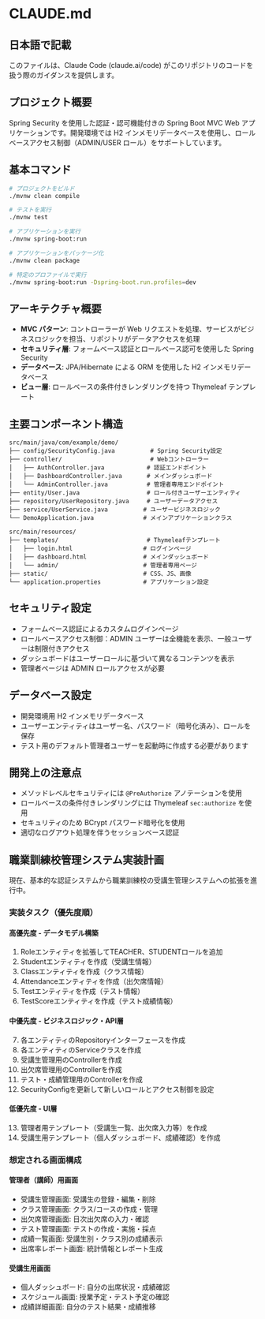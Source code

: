 # CLAUDE.md

## 日本語で記載

このファイルは、Claude Code (claude.ai/code) がこのリポジトリのコードを扱う際のガイダンスを提供します。

## プロジェクト概要

Spring Security を使用した認証・認可機能付きの Spring Boot MVC Web アプリケーションです。開発環境では H2 インメモリデータベースを使用し、ロールベースアクセス制御（ADMIN/USER ロール）をサポートしています。

## 基本コマンド

```bash
# プロジェクトをビルド
./mvnw clean compile

# テストを実行
./mvnw test

# アプリケーションを実行
./mvnw spring-boot:run

# アプリケーションをパッケージ化
./mvnw clean package

# 特定のプロファイルで実行
./mvnw spring-boot:run -Dspring-boot.run.profiles=dev
```

## アーキテクチャ概要

- **MVC パターン**: コントローラーが Web リクエストを処理、サービスがビジネスロジックを担当、リポジトリがデータアクセスを処理
- **セキュリティ層**: フォームベース認証とロールベース認可を使用した Spring Security
- **データベース**: JPA/Hibernate による ORM を使用した H2 インメモリデータベース
- **ビュー層**: ロールベースの条件付きレンダリングを持つ Thymeleaf テンプレート

## 主要コンポーネント構造

```
src/main/java/com/example/demo/
├── config/SecurityConfig.java          # Spring Security設定
├── controller/                         # Webコントローラー
│   ├── AuthController.java            # 認証エンドポイント
│   ├── DashboardController.java       # メインダッシュボード
│   └── AdminController.java           # 管理者専用エンドポイント
├── entity/User.java                   # ロール付きユーザーエンティティ
├── repository/UserRepository.java     # ユーザーデータアクセス
├── service/UserService.java          # ユーザービジネスロジック
└── DemoApplication.java              # メインアプリケーションクラス

src/main/resources/
├── templates/                         # Thymeleafテンプレート
│   ├── login.html                    # ログインページ
│   ├── dashboard.html                # メインダッシュボード
│   └── admin/                        # 管理者専用ページ
├── static/                           # CSS、JS、画像
└── application.properties            # アプリケーション設定
```

## セキュリティ設定

- フォームベース認証によるカスタムログインページ
- ロールベースアクセス制御：ADMIN ユーザーは全機能を表示、一般ユーザーは制限付きアクセス
- ダッシュボードはユーザーロールに基づいて異なるコンテンツを表示
- 管理者ページは ADMIN ロールアクセスが必要

## データベース設定

- 開発環境用 H2 インメモリデータベース
- ユーザーエンティティはユーザー名、パスワード（暗号化済み）、ロールを保存
- テスト用のデフォルト管理者ユーザーを起動時に作成する必要があります

## 開発上の注意点

- メソッドレベルセキュリティには `@PreAuthorize` アノテーションを使用
- ロールベースの条件付きレンダリングには Thymeleaf `sec:authorize` を使用
- セキュリティのため BCrypt パスワード暗号化を使用
- 適切なログアウト処理を伴うセッションベース認証

## 職業訓練校管理システム実装計画

現在、基本的な認証システムから職業訓練校の受講生管理システムへの拡張を進行中。

### 実装タスク（優先度順）

#### 高優先度 - データモデル構築
1. Roleエンティティを拡張してTEACHER、STUDENTロールを追加
2. Studentエンティティを作成（受講生情報）
3. Classエンティティを作成（クラス情報）
4. Attendanceエンティティを作成（出欠席情報）
5. Testエンティティを作成（テスト情報）
6. TestScoreエンティティを作成（テスト成績情報）

#### 中優先度 - ビジネスロジック・API層
7. 各エンティティのRepositoryインターフェースを作成
8. 各エンティティのServiceクラスを作成
9. 受講生管理用のControllerを作成
10. 出欠席管理用のControllerを作成
11. テスト・成績管理用のControllerを作成
12. SecurityConfigを更新して新しいロールとアクセス制御を設定

#### 低優先度 - UI層
13. 管理者用テンプレート（受講生一覧、出欠席入力等）を作成
14. 受講生用テンプレート（個人ダッシュボード、成績確認）を作成

### 想定される画面構成

#### 管理者（講師）用画面
- 受講生管理画面: 受講生の登録・編集・削除
- クラス管理画面: クラス/コースの作成・管理
- 出欠席管理画面: 日次出欠席の入力・確認
- テスト管理画面: テストの作成・実施・採点
- 成績一覧画面: 受講生別・クラス別の成績表示
- 出席率レポート画面: 統計情報とレポート生成

#### 受講生用画面
- 個人ダッシュボード: 自分の出席状況・成績確認
- スケジュール画面: 授業予定・テスト予定の確認
- 成績詳細画面: 自分のテスト結果・成績推移
